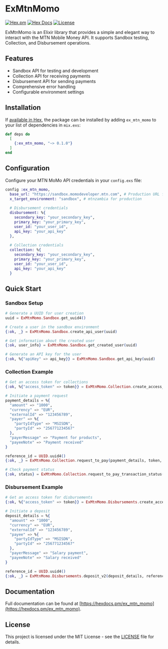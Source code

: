 # ExMtnMomo

[![Hex.pm](https://img.shields.io/hexpm/v/ex_mtn_momo.svg)](https://hex.pm/packages/ex_mtn_momo)
[![Hex Docs](https://img.shields.io/badge/hex-docs-blue.svg)](https://hexdocs.pm/ex_mtn_momo)
[![License](https://img.shields.io/hexpm/l/ex_mtn_momo.svg)](https://github.com/your-username/ex_mtn_momo/blob/master/LICENSE)

ExMtnMomo is an Elixir library that provides a simple and elegant way to interact with the MTN Mobile Money API. It supports Sandbox testing, Collection, and Disbursement operations.

## Features

- Sandbox API for testing and development
- Collection API for receiving payments
- Disbursement API for sending payments
- Comprehensive error handling
- Configurable environment settings

## Installation

If [available in Hex](https://hex.pm/docs/publish), the package can be installed
by adding `ex_mtn_momo` to your list of dependencies in `mix.exs`:

```elixir
def deps do
  [
    {:ex_mtn_momo, "~> 0.1.0"}
  ]
end
```

## Configuration

Configure your MTN MoMo API credentials in your `config.exs` file:

```elixir
config :ex_mtn_momo,
  base_url: "https://sandbox.momodeveloper.mtn.com", # Production URL for live environment
  x_target_environment: "sandbox", # mtnzambia for production
  
  # Disbursement credentials
  disbursement: %{
    secondary_key: "your_secondary_key",
    primary_key: "your_primary_key",
    user_id: "your_user_id",
    api_key: "your_api_key"
  },
  
  # Collection credentials
  collection: %{
    secondary_key: "your_secondary_key",
    primary_key: "your_primary_key",
    user_id: "your_user_id",
    api_key: "your_api_key"
  }
```

## Quick Start

### Sandbox Setup

```elixir
# Generate a UUID for user creation
uuid = ExMtnMomo.Sandbox.get_uuid4()

# Create a user in the sandbox environment
{:ok, _} = ExMtnMomo.Sandbox.create_api_user(uuid)

# Get information about the created user
{:ok, user_info} = ExMtnMomo.Sandbox.get_created_user(uuid)

# Generate an API key for the user
{:ok, %{"apiKey" => api_key}} = ExMtnMomo.Sandbox.get_api_key(uuid)
```

### Collection Example

```elixir
# Get an access token for collections
{:ok, %{"access_token" => token}} = ExMtnMomo.Collection.create_access_token()

# Initiate a payment request
payment_details = %{
  "amount" => "1000",
  "currency" => "EUR",
  "externalId" => "123456789",
  "payer" => %{
    "partyIdType" => "MSISDN",
    "partyId" => "256771234567"
  },
  "payerMessage" => "Payment for products",
  "payeeNote" => "Payment received"
}

reference_id = UUID.uuid4()
{:ok, _} = ExMtnMomo.Collection.request_to_pay(payment_details, token, reference_id)

# Check payment status
{:ok, status} = ExMtnMomo.Collection.request_to_pay_transaction_status(reference_id, token)
```

### Disbursement Example

```elixir
# Get an access token for disbursements
{:ok, %{"access_token" => token}} = ExMtnMomo.Disbursements.create_access_token()

# Initiate a deposit
deposit_details = %{
  "amount" => "1000",
  "currency" => "EUR",
  "externalId" => "123456789",
  "payee" => %{
    "partyIdType" => "MSISDN",
    "partyId" => "256771234567"
  },
  "payerMessage" => "Salary payment",
  "payeeNote" => "Salary received"
}

reference_id = UUID.uuid4()
{:ok, _} = ExMtnMomo.Disbursements.deposit_v2(deposit_details, reference_id)
```

## Documentation

Full documentation can be found at [https://hexdocs.pm/ex_mtn_momo](https://hexdocs.pm/ex_mtn_momo).

## License

This project is licensed under the MIT License - see the [LICENSE](LICENSE) file for details.